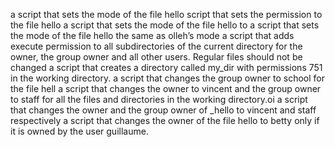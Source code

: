  a script that sets the mode of the file hello
script that sets the permission to the file hello
 a script that sets the mode of the file hello to
a script that sets the mode of the file hello the same as olleh’s mode
 a script that adds execute permission to all subdirectories of the current directory for the owner, the group owner and all other users. Regular files should not be changed
a script that creates a directory called my_dir with permissions 751 in the working directory.
 a script that changes the group owner to school for the file hell
a script that changes the owner to vincent and the group owner to staff for all the files and directories in the working directory.oi
 a script that changes the owner and the group owner of _hello to vincent and staff respectively
 a script that changes the owner of the file hello to betty only if it is owned by the user guillaume.
